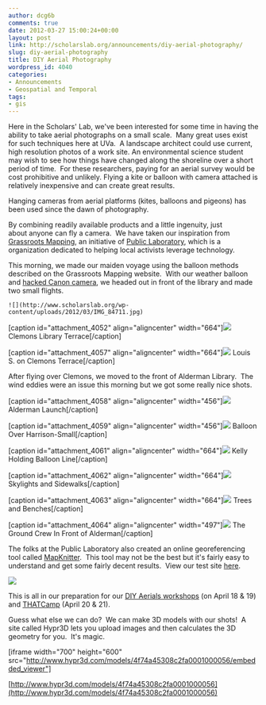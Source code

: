 ```yaml
---
author: dcg6b
comments: true
date: 2012-03-27 15:00:24+00:00
layout: post
link: http://scholarslab.org/announcements/diy-aerial-photography/
slug: diy-aerial-photography
title: DIY Aerial Photography
wordpress_id: 4040
categories:
- Announcements
- Geospatial and Temporal
tags:
- gis
---
```


Here in the Scholars' Lab, we've been interested for some time in having the ability to take aerial photographs on a small scale.  Many great uses exist for such techniques here at UVa.  A landscape architect could use current, high resolution photos of a work site. An environmental science student may wish to see how things have changed along the shoreline over a short period of time.  For these researchers, paying for an aerial survey would be cost prohibitive and unlikely. Flying a kite or balloon with camera attached is relatively inexpensive and can create great results.

Hanging cameras from aerial platforms (kites, balloons and pigeons) has been used since the dawn of photography.

By combining readily available products and a little ingenuity, just about anyone can fly a camera.  We have taken our inspiration from [Grassroots Mapping](http://grassrootsmapping.org/), an initiative of [Public Laboratory](http://publiclaboratory.org/home), which is a organization dedicated to helping local activists leverage technology.


This morning, we made our maiden voyage using the balloon methods described on the Grassroots Mapping website.  With our weather balloon and [hacked Canon camera](http://chdk.wikia.com/wiki/CHDK), we headed out in front of the library and made two small flights.





    ![](http://www.scholarslab.org/wp-content/uploads/2012/03/IMG_84711.jpg)


[caption id="attachment_4052" align="aligncenter" width="664"]![](http://www.scholarslab.org/wp-content/uploads/2012/03/IMG_2379.jpg) Clemons Library Terrace[/caption]

[caption id="attachment_4057" align="aligncenter" width="664"]![](http://www.scholarslab.org/wp-content/uploads/2012/03/IMG_2386.jpg) Louis S. on Clemons Terrace[/caption]

After flying over Clemons, we moved to the front of Alderman Library.  The wind eddies were an issue this morning but we got some really nice shots.

[caption id="attachment_4058" align="aligncenter" width="456"]![](http://www.scholarslab.org/wp-content/uploads/2012/03/IMG_8472.jpg) Alderman Launch[/caption]

[caption id="attachment_4059" align="aligncenter" width="456"]![](http://www.scholarslab.org/wp-content/uploads/2012/03/IMG_8474.jpg) Balloon Over Harrison-Small[/caption]

[caption id="attachment_4061" align="aligncenter" width="664"]![](http://www.scholarslab.org/wp-content/uploads/2012/03/IMG_2423.jpg) Kelly Holding Balloon Line[/caption]

[caption id="attachment_4062" align="aligncenter" width="664"]![](http://www.scholarslab.org/wp-content/uploads/2012/03/IMG_2447.jpg) Skylights and Sidewalks[/caption]

[caption id="attachment_4063" align="aligncenter" width="664"]![](http://www.scholarslab.org/wp-content/uploads/2012/03/IMG_2453.jpg) Trees and Benches[/caption]

[caption id="attachment_4064" align="aligncenter" width="497"]![](http://www.scholarslab.org/wp-content/uploads/2012/03/IMG_2442.jpg) The Ground Crew In Front of Alderman[/caption]

The folks at the Public Laboratory also created an online georeferencing tool called [MapKnitter](http://mapknitter.org).  This tool may not be the best but it's fairly easy to understand and get some fairly decent results.  View our test site [here](http://mapknitter.org/maps/uva-library-test).


![](http://www.scholarslab.org/wp-content/uploads/2012/03/MapKnitter.png)


This is all in our preparation for our [DIY Aerials workshops](http://www.lib.virginia.edu/scholarslab/resources/class/Spring2012GIS/) (on April 18 & 19) and [THATCamp](http://virginia2012.thatcamp.org/) (April 20 & 21).

Guess what else we can do?  We can make 3D models with our shots!  A site called Hypr3D lets you upload images and then calculates the 3D geometry for you.  It's magic.

[iframe width="700" height="600" src="http://www.hypr3d.com/models/4f74a45308c2fa0001000056/embedded_viewer"]

[http://www.hypr3d.com/models/4f74a45308c2fa0001000056](http://www.hypr3d.com/models/4f74a45308c2fa0001000056)
